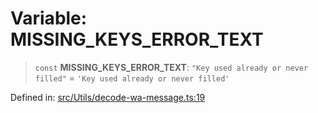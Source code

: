 # Variable: MISSING\_KEYS\_ERROR\_TEXT

> `const` **MISSING\_KEYS\_ERROR\_TEXT**: `"Key used already or never filled"` = `'Key used already or never filled'`

Defined in: [src/Utils/decode-wa-message.ts:19](https://github.com/Fokusdotid/bail/blob/8b525f9ebcc20cb9acd0f880b6ad58976e38b117/src/Utils/decode-wa-message.ts#L19)
